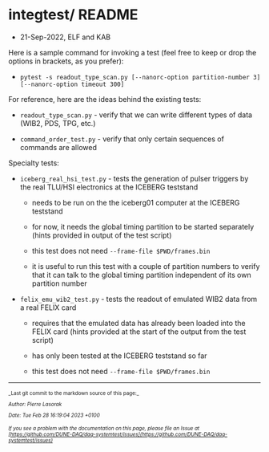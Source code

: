 # integtest/ README


* 21-Sep-2022, ELF and KAB

Here is a sample command for invoking a test (feel free to keep or drop the options in brackets, as you prefer):


* `pytest -s readout_type_scan.py [--nanorc-option partition-number 3] [--nanorc-option timeout 300]`

For reference, here are the ideas behind the existing tests:

* `readout_type_scan.py` - verify that we can write different types of data (WIB2, PDS, TPG, etc.)

* `command_order_test.py` - verify that only certain sequences of commands are allowed

Specialty tests:

* `iceberg_real_hsi_test.py` - tests the generation of pulser triggers by the real TLU/HSI electronics at the ICEBERG teststand

    * needs to be run on the the iceberg01 computer at the ICEBERG teststand

    * for now, it needs the global timing partition to be started separately (hints provided in output of the test script)

    * this test does not need `--frame-file $PWD/frames.bin`

    * it is useful to run this test with a couple of partition numbers to verify that it can talk to the global timing partition independent of its own partition number


* `felix_emu_wib2_test.py` - tests the readout of emulated WIB2 data from a real FELIX card

    * requires that the emulated data has already been loaded into the FELIX card (hints provided at the start of the output from the test script)

    * has only been tested at the ICEBERG teststand so far

    * this test does not need `--frame-file $PWD/frames.bin`


-----

<font size="1">
_Last git commit to the markdown source of this page:_


_Author: Pierre Lasorak_

_Date: Tue Feb 28 16:19:04 2023 +0100_

_If you see a problem with the documentation on this page, please file an Issue at [https://github.com/DUNE-DAQ/daq-systemtest/issues](https://github.com/DUNE-DAQ/daq-systemtest/issues)_
</font>
